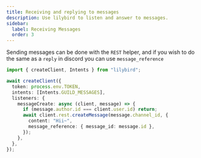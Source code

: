 ```yaml
---
title: Receiving and replying to messages
description: Use lilybird to listen and answer to messages.
sidebar:
  label: Receiving Messages
  order: 3
---
```


Sending messages can be done with the `REST` helper, and if you wish to do the same as a `reply` in discord you can use `message_reference`

```ts showLineNumbers
import { createClient, Intents } from "lilybird";

await createClient({
  token: process.env.TOKEN,
  intents: [Intents.GUILD_MESSAGES],
  listeners: {
    messageCreate: async (client, message) => {
      if (message.author.id === client.user.id) return;
      await client.rest.createMessage(message.channel_id, {
        content: "Hii~",
        message_reference: { message_id: message.id },
      });
    },
  },
});
```
